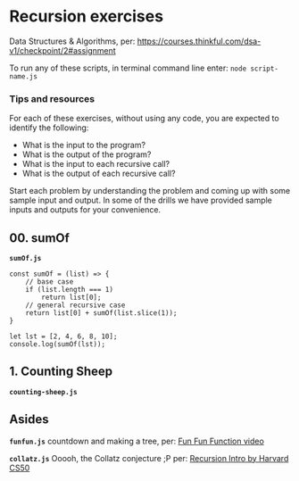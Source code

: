 # Recursion exercises

Data Structures & Algorithms, per: https://courses.thinkful.com/dsa-v1/checkpoint/2#assignment

To run any of these scripts, in terminal command line enter: `node script-name.js`

### Tips and resources

For each of these exercises, without using any code, you are expected to identify the following:

* What is the input to the program?
* What is the output of the program?
* What is the input to each recursive call?
* What is the output of each recursive call?

Start each problem by understanding the problem and coming up with some sample input and output. In some of the drills we have provided sample inputs and outputs for your convenience.

## 00. sumOf

**`sumOf.js`**

```
const sumOf = (list) => {
    // base case
    if (list.length === 1) 
        return list[0];
    // general recursive case
    return list[0] + sumOf(list.slice(1));
}

let lst = [2, 4, 6, 8, 10];
console.log(sumOf(lst));
```

## 1. Counting Sheep

**`counting-sheep.js`**





## Asides 

**`funfun.js`** countdown and making a tree, per: [Fun Fun Function video](https://www.youtube.com/watch?v=k7-N8R0-KY4&list=PL0zVEGEvSaeEd9hlmCXrk5yUyqUag-n84&index=7)

**`collatz.js`** Ooooh, the Collatz conjecture ;P per: [Recursion Intro by Harvard CS50](https://youtu.be/VrrnjYgDBEk?t=572)